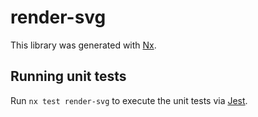 # render-svg

This library was generated with [Nx](https://nx.dev).

## Running unit tests

Run `nx test render-svg` to execute the unit tests via [Jest](https://jestjs.io).
